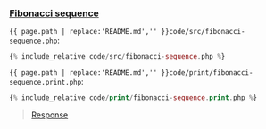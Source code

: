 ### [Fibonacci sequence](code.zip)

`{{ page.path | replace:'README.md','' }}code/src/fibonacci-sequence.php`:

```php
{% include_relative code/src/fibonacci-sequence.php %}
```

`{{ page.path | replace:'README.md','' }}code/print/fibonacci-sequence.print.php`:

```php
{% include_relative code/print/fibonacci-sequence.print.php %}
```

> [Response](response/src/fibonacci-sequence.php)
